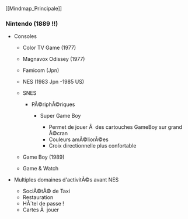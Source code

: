 ﻿[[Mindmap_Principale]]

### Nintendo (1889 !!)

- Consoles

	- Color TV Game (1977)
	- Magnavox Odissey (1977)
	- Famicom (Jpn)
	- NES (1983 Jpn -1985 US)
	- SNES

		- PÃ©riphÃ©riques

			- Super Game Boy

				- Permet de jouer Ã  des cartouches GameBoy sur grand Ã©cran
				- Couleurs amÃ©liorÃ©es
				- Croix directionnelle plus confortable

	- Game Boy (1989)
	- Game & Watch

- Multiples domaines d'activitÃ©s avant NES

	- SociÃ©tÃ© de Taxi
	- Restauration
	- HÃ´tel de passe !
	- Cartes Ã  jouer


